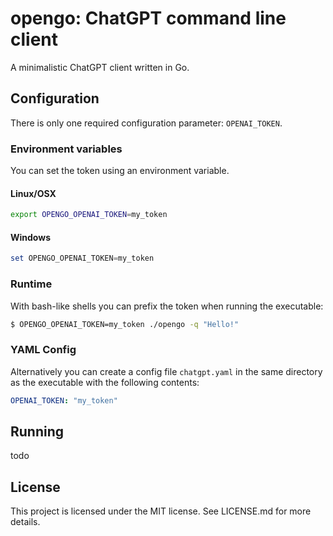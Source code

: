 # opengo: ChatGPT command line client

A minimalistic ChatGPT client written in Go.

## Configuration

There is only one required configuration parameter: `OPENAI_TOKEN`.

### Environment variables

You can set the token using an environment variable.

#### Linux/OSX

```bash
export OPENGO_OPENAI_TOKEN=my_token
```

#### Windows

```powershell
set OPENGO_OPENAI_TOKEN=my_token
```

### Runtime

With bash-like shells you can prefix the token when running the executable:

```bash
$ OPENGO_OPENAI_TOKEN=my_token ./opengo -q "Hello!"
```

### YAML Config

Alternatively you can create a config file `chatgpt.yaml` in the same directory as the executable with the following contents:

```yaml
OPENAI_TOKEN: "my_token"
``` 

## Running

todo

## License

This project is licensed under the MIT license. See LICENSE.md for more details.